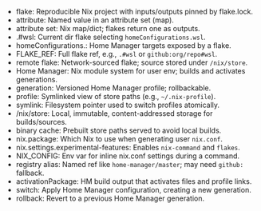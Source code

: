 - flake: Reproducible Nix project with inputs/outputs pinned by flake.lock.
- attribute: Named value in an attribute set (map).
- attribute set: Nix map/dict; flakes return one as outputs.
- .#wsl: Current dir flake selecting `homeConfigurations.wsl`.
- homeConfigurations.<name>: Home Manager targets exposed by a flake.
- FLAKE_REF: Full flake ref, e.g., `.#wsl` or `github:org/repo#wsl`.
- remote flake: Network-sourced flake; source stored under `/nix/store`.
- Home Manager: Nix module system for user env; builds and activates generations.
- generation: Versioned Home Manager profile; rollbackable.
- profile: Symlinked view of store paths (e.g., `~/.nix-profile`).
- symlink: Filesystem pointer used to switch profiles atomically.
- /nix/store: Local, immutable, content-addressed storage for builds/sources.
- binary cache: Prebuilt store paths served to avoid local builds.
- nix.package: Which Nix to use when generating user `nix.conf`.
- nix.settings.experimental-features: Enables `nix-command` and `flakes`.
- NIX_CONFIG: Env var for inline nix.conf settings during a command.
- registry alias: Named ref like `home-manager/master`; may need `github:` fallback.
- activationPackage: HM build output that activates files and profile links.
- switch: Apply Home Manager configuration, creating a new generation.
- rollback: Revert to a previous Home Manager generation.

